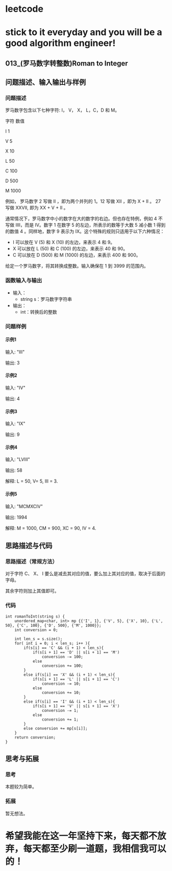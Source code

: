 # leetcode
# stick to it everyday and you will be a good algorithm engineer!
## 013_(罗马数字转整数)Roman to Integer
## 问题描述、输入输出与样例

### 问题描述
罗马数字包含以下七种字符: I， V， X， L，C，D 和 M。

字符          数值

I             1

V             5

X             10

L             50

C             100

D             500

M             1000

例如， 罗马数字 2 写做 II ，即为两个并列的 1。12 写做 XII ，即为 X + II 。 27 写做  XXVII, 即为 XX + V + II 。

通常情况下，罗马数字中小的数字在大的数字的右边。但也存在特例，例如 4 不写做 IIII，而是 IV。数字 1 在数字 5 的左边，所表示的数等于大数 5 减小数 1 得到的数值 4 。同样地，数字 9 表示为 IX。这个特殊的规则只适用于以下六种情况：

* I 可以放在 V (5) 和 X (10) 的左边，来表示 4 和 9。
* X 可以放在 L (50) 和 C (100) 的左边，来表示 40 和 90。 
* C 可以放在 D (500) 和 M (1000) 的左边，来表示 400 和 900。

给定一个罗马数字，将其转换成整数。输入确保在 1 到 3999 的范围内。


### 函数输入与输出

* 输入：
	* string s：罗马数字字符串
* 输出：
	* int：转换后的整数
	
### 问题样例

#### 示例1

输入: "III"

输出: 3

#### 示例2

输入: "IV"

输出: 4

#### 示例3

输入: "IX"

输出: 9

#### 示例4

输入: "LVIII"

输出: 58

解释: L = 50, V= 5, III = 3.

#### 示例5

输入: "MCMXCIV"

输出: 1994

解释: M = 1000, CM = 900, XC = 90, IV = 4.
	
## 思路描述与代码	
### 思路描述（常规方法）

对于字符 C、 X、 I 要么是减去其对应的值，要么加上其对应的值，取决于后面的字母。

其余字符则加上其值即可。

### 代码
	
	int romanToInt(string s) {
        unordered_map<char, int> mp {{'I', 1}, {'V', 5}, {'X', 10}, {'L', 50}, {'C', 100}, {'D', 500}, {'M', 1000}};
        int conversion = 0;
        
        int len_s = s.size();
        for( int i = 0; i < len_s; i++ ){
            if(s[i] == 'C' && (i + 1) < len_s){
                if(s[i + 1] == 'D' || s[i + 1] == 'M')
                    conversion -= 100;
                else
                    conversion += 100;
            }
            else if(s[i] == 'X' && (i + 1) < len_s){
                if(s[i + 1] == 'L' || s[i + 1] == 'C')
                    conversion -= 10;
                else
                    conversion += 10;
            }
            else if(s[i] == 'I' && (i + 1) < len_s){
                if(s[i + 1] == 'V' || s[i + 1] == 'X')
                    conversion -= 1;
                else
                    conversion += 1;
            }
            else conversion += mp[s[i]];
        }
        return conversion;
    }
 
 
## 思考与拓展
### 思考
本题较为简单。
### 拓展
暂无想法。


	  
# 希望我能在这一年坚持下来，每天都不放弃，每天都至少刷一道题，我相信我可以的！
